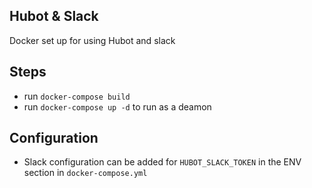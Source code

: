 ## Hubot & Slack

Docker set up for using Hubot and slack

## Steps

- run `docker-compose build`
- run `docker-compose up -d` to run as a deamon

## Configuration

- Slack configuration can be added for `HUBOT_SLACK_TOKEN` in the ENV section in `docker-compose.yml` 
